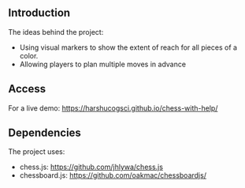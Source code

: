 ## Introduction
The ideas behind the project:
- Using visual markers to show the extent of reach for all pieces of a color.
- Allowing players to plan multiple moves in advance

## Access
For a live demo: https://harshucogsci.github.io/chess-with-help/

## Dependencies
The project uses:
- chess.js: https://github.com/jhlywa/chess.js
- chessboard.js: https://github.com/oakmac/chessboardjs/
